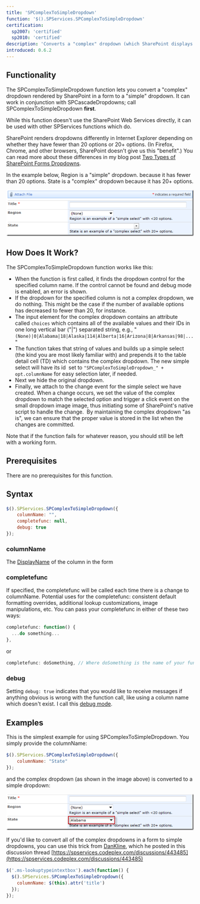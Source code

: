 ```yaml
---
title: 'SPComplexToSimpleDropdown'
function: '$().SPServices.SPComplexToSimpleDropdown'
certification:
  sp2007: 'certified'
  sp2010: 'certified'
description: 'Converts a "complex" dropdown (which SharePoint displays if there are 20+ options) to a "simple" dropdown (select).'
introduced: 0.6.2
---
```


## Functionality

The SPComplexToSimpleDropdown function lets you convert a "complex" dropdown rendered by SharePoint in a form to a "simple" dropdown. It can work in conjunction with SPCascadeDropdowns; call SPComplexToSimpleDropdown **first**.

While this function doesn't use the SharePoint Web Services directly, it can be used with other SPServices functions which do.

SharePoint renders dropdowns differently in Internet Explorer depending on whether they have fewer than 20 options or 20+ options. (In Firefox, Chrome, and other browsers, SharePoint doesn't give us this "benefit".) You can read more about these differences in my blog post [Two Types of SharePoint Forms Dropdowns](http://sympmarc.com/2010/05/19/two-types-of-sharepoint-forms-dropdowns/).

In the example below, Region is a "simple" dropdown. because it has fewer than 20 options. State is a "complex" dropdown because it has 20+ options.

![](img/SPComplexToSimpleDropdown1.png)

## How Does It Work?

The SPComplexToSimpleDropdown function works like this:

*   When the function is first called, it finds the dropdown control for the specified column name. If the control cannot be found and debug mode is enabled, an error is shown.
*   If the dropdown for the specified column is not a complex dropdown, we do nothing. This might be the case if the number of available options has decreased to fewer than 20, for instance.
*   The input element for the complex dropdown contains an attribute called `choices` which contains all of the available values and their IDs in one long vertical bar ("|") separated string, e.g., "`(None)|0|Alabama|18|Alaska|114|Alberta|16|Arizona|8|Arkansas|98|...`"
*   The function takes that string of values and builds up a simple select (the kind you are most likely familiar with) and prepends it to the table detail cell (TD) which contains the complex dropdown. The new simple select will have its id  set to `"SPComplexToSimpleDropdown_" + opt.columnName` for easy selection later, if needed.
*   Next we hide the original dropdown.
*   Finally, we attach to the change event for the simple select we have created. When a change occurs, we set the value of the complex dropdown to match the selected option and trigger a click event on the small dropdown image image, thus initiating some of SharePoint's native script to handle the change.  By maintaining the complex dropdown "as is", we can ensure that the proper value is stored in the list when the changes are committed.

Note that if the function fails for whatever reason, you should still be left with a working form.

## Prerequisites

There are no prerequisites for this function.

## Syntax

``` javascript
$().SPServices.SPComplexToSimpleDropdown({
	columnName: "",
	completefunc: null,
	debug: true
});
```

### columnName

The [DisplayName](../glossary.md#displayname) of the column in the form

### completefunc

If specified, the completefunc will be called each time there is a change to columnName. Potential uses for the completefunc: consistent default formatting overrides, additional lookup customizations, image manipulations, etc. You can pass your completefunc in either of these two ways:

``` javascript
completefunc: function() {
  ...do something...
},
```

or

``` javascript
completefunc: doSomething, // Where doSomething is the name of your function
```

### debug

Setting `debug: true` indicates that you would like to receive messages if anything obvious is wrong with the function call, like using a column name which doesn't exist. I call this [debug mode](../glossary.md#debug-mode).

## Examples

This is the simplest example for using SPComplexToSimpleDropdown. You simply provide the columnName:

``` javascript
$().SPServices.SPComplexToSimpleDropdown({
	columnName: "State"
});
```

and the complex dropdown (as shown in the image above) is converted to a simple dropdown:

![](img/SPComplexToSimpleDropdown2.png)

If you'd like to convert all of the complex dropdowns in a form to simple dropdowns, you can use this trick from [DanKline](https://www.codeplex.com/site/users/view/DanKline), which he posted in this discussion thread [https://spservices.codeplex.com/discussions/443485](https://spservices.codeplex.com/discussions/443485)

``` javascript
$('.ms-lookuptypeintextbox').each(function() {  
  $().SPServices.SPComplexToSimpleDropdown({  
    columnName: $(this).attr('title')  
  });  
});
```
